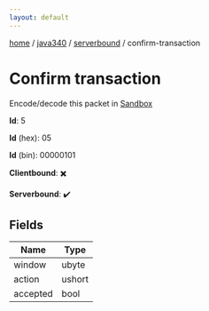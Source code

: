 ```yaml
---
layout: default
---
```


[home](/)  /  [java340](/protocol/java340)  /  [serverbound](/protocol/java340/serverbound)  /  confirm-transaction

# Confirm transaction

Encode/decode this packet in [Sandbox](../../../sandbox/java340#serverbound.confirm_transaction)

**Id**: 5

**Id** (hex): 05

**Id** (bin): 00000101

**Clientbound**: ✖️

**Serverbound**: ✔️

## Fields

Name | Type
---|---
window | ubyte
action | ushort
accepted | bool
